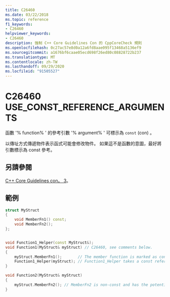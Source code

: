 ```yaml
---
title: C26460
ms.date: 03/22/2018
ms.topic: reference
f1_keywords:
- C26460
helpviewer_keywords:
- C26460
description: 強制 C++ Core Guidelines Con 的 CppCoreCheck 規則
ms.openlocfilehash: 0c27ac57e8d0a12a6fd8aae095f13468a5136ef9
ms.sourcegitcommit: a1676bf6caae05ecd698f26ed80c08828722b237
ms.translationtype: MT
ms.contentlocale: zh-TW
ms.lasthandoff: 09/29/2020
ms.locfileid: "91505527"
---
```

# <a name="c26460-use_const_reference_arguments"></a>C26460 USE_CONST_REFERENCE_ARGUMENTS

函數 '% function% ' 的參考引數 '% argument% ' 可標示為 `const` (con) 。

以傳址方式傳遞物件表示函式可能會修改物件。 如果這不是函數的意圖，最好將引數標示為 const 參考。  

## <a name="see-also"></a>另請參閱

[C++ Core Guidelines con。 3](https://github.com/isocpp/CppCoreGuidelines/blob/master/CppCoreGuidelines.md#Rconst-ref)。

## <a name="example"></a>範例

```cpp
struct MyStruct
{
    void MemberFn1() const;
    void MemberFn2();
};


void Function1_Helper(const MyStruct&);
void Function1(MyStruct& myStruct) // C26460, see comments below.
{
    myStruct.MemberFn1();       // The member function is marked as const
    Function1_Helper(myStruct); // Function1_Helper takes a const reference
}

void Function2(MyStruct& myStruct)
{
    myStruct.MemberFn2(); // MemberFn2 is non-const and has the potential to modify data
}
```
